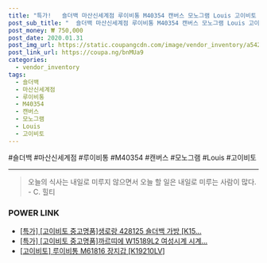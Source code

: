 ```yaml
--- 
title: "특가!   숄더백 마산신세계점 루이비통 M40354 캔버스 모노그램 Louis 고이비토 딜라이트풀..." 
post_sub_title: "  숄더백 마산신세계점 루이비통 M40354 캔버스 모노그램 Louis 고이비토 딜라이트풀 Vuitton GM" 
post_money: ₩ 750,000 
post_date: 2020.01.31 
post_img_url: https://static.coupangcdn.com/image/vendor_inventory/a542/48fa87679caaa72e524b77eff23e37fd815faf35308c6dab74f44ec158be.jpg 
post_link_url: https://coupa.ng/bnMUa9 
categories: 
  - vendor_inventory 
tags: 
  - 숄더백 
  - 마산신세계점 
  - 루이비통 
  - M40354 
  - 캔버스 
  - 모노그램 
  - Louis 
  - 고이비토 
--- 
```

  #숄더백 #마산신세계점 #루이비통 #M40354 #캔버스 #모노그램 #Louis #고이비토 
<hr> 

> 오늘의 식사는 내일로 미루지 않으면서 오늘 할 일은 내일로 미루는 사람이 많다. - C. 힐티 


### POWER LINK

* <a href="https://blog.naver.com/sakai111/221792115761" target="_blank">[특가] [고이비토 중고명품]생로랑 428125 숄더백 가방 [K15...</a>
* <a href="https://blog.naver.com/sakai111/221787001004" target="_blank">[특가] [고이비토 중고명품]까르띠에 W15189L2 여성시계 시계...</a>
* <a href="https://blog.naver.com/santokki14/221785466784" target="_blank">[고이비토] 루이비통 M61816 장지갑 [K19210LV]</a>
